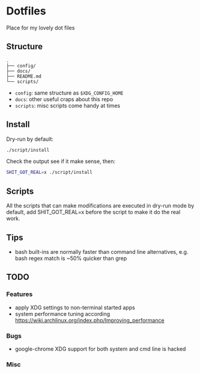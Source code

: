 # Dotfiles

Place for my lovely dot files

## Structure

```
.
├── config/
├── docs/
├── README.md
└── scripts/
```

- `config`: same structure as `$XDG_CONFIG_HOME`
- `docs`: other useful craps about this repo
- `scripts`: misc scripts come handy at times

## Install

Dry-run by default:

```sh
./script/install
```

Check the output see if it make sense, then:

```sh
SHIT_GOT_REAL=x ./script/install
```

## Scripts

All the scripts that can make modifications are executed in dry-run mode by
default, add SHIT_GOT_REAL=x before the script to make it do the real work.

## Tips

- bash built-ins are normally faster than command line alternatives, e.g. bash regex match is ~50% quicker than grep


## TODO

### Features

- apply XDG settings to non-terminal started apps
- system performance tuning according https://wiki.archlinux.org/index.php/Improving_performance

### Bugs

- google-chrome XDG support for both system and cmd line is hacked

### Misc
